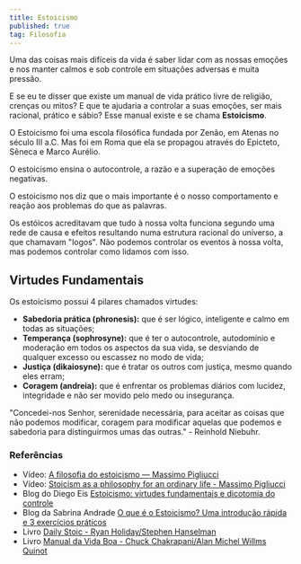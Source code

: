 ```yaml
---
title: Estoicismo
published: true
tag: Filosofia
---
```


Uma das coisas mais difíceis da vida é saber lidar com as nossas emoções e nos manter calmos e sob controle em situações adversas e muita pressão.

E se eu te disser que existe um manual de vida prático livre de religião, crenças ou mitos? E que te ajudaria a controlar a suas emoções, ser mais racional, prático e sábio? Esse manual existe e se chama **Estoicismo**.

O Estoicismo foi uma escola filosófica fundada por Zenão, em Atenas no século III a.C. Mas foi em Roma que ela se propagou através do Epicteto, Sêneca e Marco Aurélio.

O estoicismo ensina o autocontrole, a razão e a superação de emoções negativas.

O estoicismo nos diz que o mais importante é o nosso comportamento e reação aos problemas do que as palavras.

Os estóicos acreditavam que tudo à nossa volta funciona segundo uma rede de causa e efeitos resultando numa estrutura racional do universo, a que chamavam "logos". Não podemos controlar os eventos à nossa volta, mas podemos controlar como lidamos com isso.

## Virtudes Fundamentais

Os estoicismo possui 4 pilares chamados virtudes:

- **Sabedoria prática (phronesis):** que é ser lógico, inteligente e calmo em todas as situações;
- **Temperança (sophrosyne):** que é ter o autocontrole, autodomínio e moderação em todos os aspectos da sua vida, se desviando de qualquer excesso ou escassez no modo de vida;
- **Justiça (dikaiosyne):** que é tratar os outros com justiça, mesmo quando eles erram;
- **Coragem (andreia):** que é enfrentar os problemas diários com lucidez, integridade e não ser movido pelo medo ou insegurança.

"Concedei-nos Senhor, serenidade necessária, para aceitar as coisas que não podemos modificar, coragem para modificar aquelas que podemos e sabedoria para distinguirmos umas das outras." - Reinhold Niebuhr.

### Referências

- Vídeo: [A filosofia do estoicismo — Massimo Pigliucci](https://www.youtube.com/watch?v=R9OCA6UFE-0)
- Vídeo: [Stoicism as a philosophy for an ordinary life - Massimo Pigliucci](https://www.youtube.com/watch?v=Yhn1Fe8cT0Q)
- Blog do Diego Eis [Estoicismo: virtudes fundamentais e dicotomia do controle](https://diegoeis.com/introducao-estoicismo-virtudes-fundamentais-dicotonomia-controle/)
- Blog da Sabrina Andrade [O que é o Estoicismo? Uma introdução rápida e 3 exercícios práticos](https://medium.com/coffee-break-through/o-que-e-estoicismo-introducao-af3af55a4ea8)
- Livro [Daily Stoic - Ryan Holiday/Stephen Hanselman ](https://www.amazon.com.br/Daily-Stoic-Meditations-Perseverance-translations-ebook/dp/B01KAFIQE6/ref=sr_1_1?__mk_pt_BR=%C3%85M%C3%85%C5%BD%C3%95%C3%91&keywords=daily+stoic&qid=1586641525&sr=8-1)
- Livro [Manual da Vida Boa - Chuck Chakrapani/Alan Michel Willms Quinot](https://www.amazon.com.br/Manual-Vida-Boa-Enchiridion-Epiteto-ebook/dp/B07HB5YSSN/ref=as_li_ss_tl?_encoding=UTF8&pd_rd_i=B07HB5YSSN&pd_rd_r=2501957a-9f88-11e9-a211-ab6e96733454&pd_rd_w=4NUMN&pd_rd_wg=dKmD0&pf_rd_p=80c6065d-57d3-41bf-b15e-ee01dd80424f&pf_rd_r=58P0VYZVQZCWF56RZTDA&psc=1&refRID=58P0VYZVQZCWF56RZTDA&linkCode=sl1&tag=tableless0d-20&linkId=0250f259f7690712da5c275b327cd287&language=pt_BR)